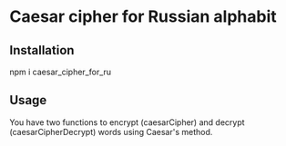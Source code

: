 # Caesar cipher for Russian alphabit

## Installation

npm i caesar_cipher_for_ru

## Usage

You have two functions to encrypt (caesarCipher) and decrypt (caesarCipherDecrypt) words using Caesar's method.

